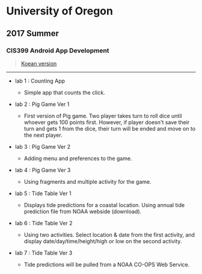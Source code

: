 # University of Oregon
## 2017 Summer
### CIS399 Android App Development 

> [Koean version](https://github.com/jemin6/CIS399-Android-App-Development/blob/master/README.ko.md)
----------------------------------------------------------------------
* lab 1 : Counting App 
	* Simple app that counts the click.  

* lab 2 : Pig Game Ver 1 
	* First version of Pig game. Two player takes turn to roll dice until whoever gets 100 points first. However, if player doesn't save their turn and gets 1 from the dice, their turn will be ended and move on to the next player.

* lab 3 : Pig Game Ver 2
	* Adding menu and preferences to the game.

* lab 4 : Pig Game Ver 3 
	* Using fragments and multiple activity for the game.

* lab 5 : Tide Table Ver 1  
	* Displays tide predictions for a coastal location. Using annual tide prediction file from NOAA webside (download). 
	
* lab 6 : Tide Table Ver 2 
	* Using two activities. Select location & date from the first activity, and display date/day/time/height/high or low on the second activity. 

* lab 7 : Tide Table Ver 3
	* Tide predictions will be pulled from a NOAA CO-OPS Web Service.
